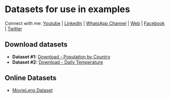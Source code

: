 # Datasets for use in examples

Connect with me: [Youtube](https://www.youtube.com/yasirbhutta) \| [LinkedIn](https://www.linkedin.com/in/yasirbhutta/) \| [WhatsApp Channel](https://whatsapp.com/channel/0029VaC3BC160eBZZSs3CW0c) \| [Web](https://yasirbhutta.github.io/) \| [Facebook](https://www.facebook.com/yasirbhutta786) \| [Twitter](https://twitter.com/yasirbhutta)

## Download datasets

- **Dataset #1:** [Download - Population by Country](ds1.csv)
- **Dataset #2:** [Download - Daily Temperature](ds2.csv)

## Online Datasets

- [MovieLens Dataset](https://grouplens.org/datasets/movielens/)